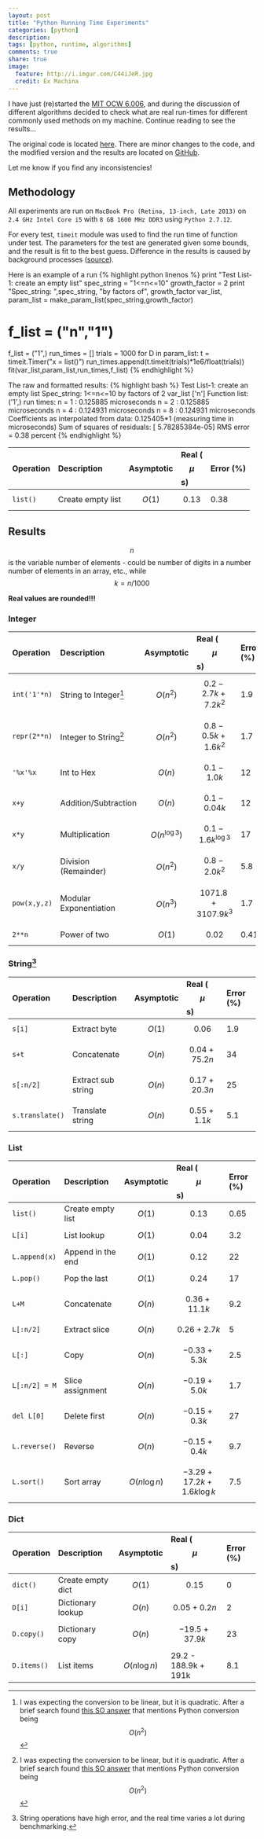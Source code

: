 ```yaml
---
layout: post
title: "Python Running Time Experiments"
categories: [python]
description:
tags: [python, runtime, algorithms]
comments: true
share: true
image:
  feature: http://i.imgur.com/C44iJeR.jpg
  credit: Ex Machina
---
```


I have just (re)started the [MIT OCW 6.006](https://ocw.mit.edu/courses/electrical-engineering-and-computer-science/6-006-introduction-to-algorithms-fall-2011/),
and during the discussion of different
algorithms decided to check what are real run-times for different commonly used
methods on my machine. Continue reading to see the results...

<!-- more -->

The original code is located [here](https://ocw.mit.edu/courses/electrical-engineering-and-computer-science/6-006-introduction-to-algorithms-fall-2011/readings/python-cost-model/timing.py).
There are minor changes to the code, and the modified version and the results are located
on [GitHub](https://github.com/zafartahirov/MOOCs/tree/master/MIT_ocw/6.006F11/JUNK).

Let me know if you find any inconsistencies!

## Methodology
All experiments are run on `MacBook Pro (Retina, 13-inch, Late 2013)` on
`2.4 GHz Intel Core i5` with `8 GB 1600 MHz DDR3` using `Python 2.7.12`.

For every test, `timeit` module was used to find the run time of function under
test. The parameters for the test are generated given some bounds, and the
result is fit to the best guess.
Difference in the results is caused by background processes
([source](https://docs.python.org/2/library/timeit.html#timeit.Timer.repeat)).

Here is an example of a run
{% highlight python linenos %}
print "Test List-1: create an empty list"
spec_string = "1<=n<=10"
growth_factor = 2
print "Spec_string: ",spec_string, "by factors of", growth_factor
var_list, param_list = make_param_list(spec_string,growth_factor)
# f_list = ("n","1")
f_list = ("1",)
run_times = []
trials = 1000
for D in param_list:
  t = timeit.Timer("x = list()")
  run_times.append(t.timeit(trials)*1e6/float(trials))
fit(var_list,param_list,run_times,f_list)
{% endhighlight %}

The raw and formatted results:
{% highlight bash %}
Test List-1: create an empty list
Spec_string:  1<=n<=10 by factors of 2
var_list ['n']
Function list: ('1',)
run times:
n =      1 : 0.125885 microseconds
n =      2 : 0.125885 microseconds
n =      4 : 0.124931 microseconds
n =      8 : 0.124931 microseconds
Coefficients as interpolated from data:
 0.125405*1
(measuring time in microseconds)
Sum of squares of residuals: [  5.78285384e-05]
RMS error = 0.38 percent
{% endhighlight %}

| Operation | Description       | Asymptotic  | Real ($$\mu$$s) | Error (%) |
|:----------|:------------------|:------------|:----------------|:----------|
| `list()`  | Create empty list | $$O(1)$$    | $$0.13$$        | 0.38      |

## Results

$$n$$ is the variable number of elements - could be number of digits in a number
number of elements in an array, etc., while $$ k = n / 1000 $$

**Real values are rounded!!!**

### Integer

| Operation   | Description           | Asymptotic  | Real ($$\mu$$s)           | Error (%) |
|:------------|:----------------------|:------------|:--------------------------|:----------|
| `int('1'*n)`| String to Integer[^1] | $$O(n^2)$$  | $$0.2 - 2.7k + 7.2k^2 $$  | 1.9       |
| `repr(2**n)`| Integer to String[^1] | $$O(n^2)$$  | $$0.8 - 0.5k + 1.6k^2 $$  | 1.7       |
| `'%x'%x`    | Int to Hex            | $$O(n)$$    | $$0.1 - 1.0k $$           | 12        |
| `x+y`       | Addition/Subtraction  | $$O(n)$$    | $$0.1 - 0.04k $$          | 12        |
| `x*y`       | Multiplication        | $$O(n^{\log3})$$  | $$0.1 - 1.6k^{\log3} $$  | 17   |
| `x/y`       | Division (Remainder)  | $$O(n^2)$$  | $$0.8 - 2.0k^2 $$         | 5.8       |
| `pow(x,y,z)`| Modular Exponentiation| $$O(n^3)$$  | $$ 1071.8 + 3107.9k^3 $$  | 1.7       |
| `2**n`      | Power of two          | $$O(1)$$    | $$ 0.02 $$                | 0.41      |

[^1]: I was expecting the conversion to be linear, but it is quadratic. After a brief search found [this SO answer](http://stackoverflow.com/a/1845764/3606192) that mentions Python conversion being $$O(n^2)$$

### String[^2]

| Operation       | Description         | Asymptotic  | Real ($$\mu$$s)   | Error (%) |
|:----------------|:--------------------|:------------|:------------------|:----------|
| `s[i]`          | Extract byte        | $$O(1)$$    | $$0.06$$          | 1.9       |
| `s+t`           | Concatenate         | $$O(n)$$    | $$0.04 + 75.2n$$  | 34        |
| `s[:n/2]`       | Extract sub string  | $$O(n)$$    | $$0.17 + 20.3n$$  | 25        |
| `s.translate()` | Translate string    | $$O(n)$$    | $$0.55 + 1.1k$$   | 5.1       |

[^2]: String operations have high error, and the real time varies a lot during benchmarking.

### List

| Operation       | Description         | Asymptotic | Real ($$\mu$$s)  | Error (%) |
|:----------------|:--------------------|:-----------|:-----------------|:----------|
| `list()`        | Create empty list   | $$O(1)$$   | $$0.13$$             | 0.65      |
| `L[i]`          | List lookup         | $$O(1)$$   | $$0.04$$             | 3.2       |
| `L.append(x)`   | Append in the end   | $$O(1)$$   | $$0.12$$             | 22        |
| `L.pop()`       | Pop the last        | $$O(1)$$   | $$0.24$$             | 17        |
| `L+M`           | Concatenate         | $$O(n)$$   | $$0.36 + 11.1k $$    | 9.2       |
| `L[:n/2]`       | Extract slice       | $$O(n)$$   | $$ 0.26 + 2.7k$$     | 5         |
| `L[:]`          | Copy                | $$O(n)$$   | $$-0.33 + 5.3k$$     | 2.5       |
| `L[:n/2] = M`   | Slice assignment    | $$O(n)$$   | $$-0.19 + 5.0k$$     | 1.7       |
| `del L[0]`      | Delete first        | $$O(n)$$   | $$-0.15 + 0.3k$$     | 27        |
| `L.reverse()`   | Reverse             | $$O(n)$$   | $$-0.15 + 0.4k$$     | 9.7       |
| `L.sort()`      | Sort array          | $$O(n\log{n})$$| $$-3.29 + 17.2k + 1.6k\log{k}$$ | 7.5 |

### Dict

| Operation       | Description         | Asymptotic | Real ($$\mu$$s)  | Error (%) |
|:----------------|:--------------------|:-----------|:-----------------|:----------|
| `dict()`        | Create empty dict   | $$O(1)$$   | $$0.15$$         | 0         |
| `D[i]`          | Dictionary lookup   | $$O(n)$$   | $$0.05 + 0.2n$$  | 2         |
| `D.copy()`      | Dictionary copy     | $$O(n)$$   | $$-19.5 + 37.9k$$| 23        |
| `D.items()`     | List items          | $$O(n\log{n})$$ | 29.2 - 188.9k + 191k  | 8.1 |
